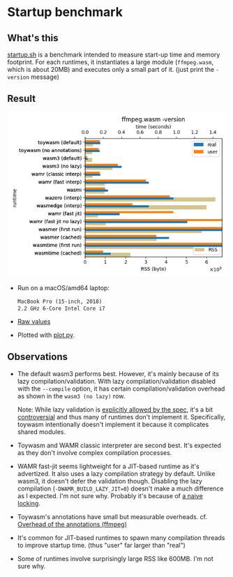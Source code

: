 # Startup benchmark

## What's this

[startup.sh](./startup.sh) is a benchmark intended to measure
start-up time and memory footprint.
For each runtimes, it instantiates a large module (`ffmpeg.wasm`,
which is about 20MB) and executes only a small part of it. (just
print the `-version` message)

## Result

![Result](./startup.png)

* Run on a macOS/amd64 laptop:

  ```
  MacBook Pro (15-inch, 2018)
  2.2 GHz 6-Core Intel Core i7
  ```

* [Raw values](./startup.txt)

* Plotted with [plot.py](./plot.py).

## Observations

* The default wasm3 performs best.
  However, it's mainly because of its lazy compilation/validation.
  With lazy compilation/validation disabled with the `--compile` option,
  it has certain compilation/validation overhead as shown in the
  `wasm3 (no lazy)` row.

  Note: While lazy validation is
  [explicitly allowed by the spec](https://webassembly.github.io/spec/core/appendix/implementation.html#validation),
  it's a bit [controversial](https://github.com/WebAssembly/design/issues/1464)
  and thus many of runtimes don't implement it.
  Specifically, toywasm intentionally doesn't implement it because it
  complicates shared modules.

* Toywasm and WAMR classic interpreter are second best.
  It's expected as they don't involve complex compilation processes.

* WAMR fast-jit seems lightweight for a JIT-based runtime as it's
  advertized.
  It also uses a lazy compilation strategy by default.
  Unlike wasm3, it doesn't defer the validation though. Disabling
  the lazy compilation (`-DWAMR_BUILD_LAZY_JIT=0`) doesn't make a much
  difference as I expected. I'm not sure why.
  Probably it's because of [a naive locking](https://github.com/bytecodealliance/wasm-micro-runtime/issues/2499).

* Toywasm's annotations have small but measurable overheads.
  cf. [Overhead of the annotations (ffmpeg)](../doc/annotations.md#ffmpeg)

* It's common for JIT-based runtimes to spawn many compilation threads
  to improve startup time. (thus "user" far larger than "real")

* Some of runtimes involve surprisingly large RSS like 600MB.
  I'm not sure why.
